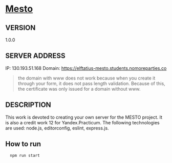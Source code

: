 # [Mesto](https://github.com/elftatius/mesto-server)

## VERSION 
1.0.0

## SERVER ADDRESS
IP: 130.193.51.168
Domain: https://elftatius-mesto.students.nomoreparties.co

> the domain with www does not work because when you create it through your form, it does not pass length validation. Because of this, the certificate was only issued for a domain without www.

## DESCRIPTION 
This work is devoted to creating your own server for the MESTO project. It is also a credit work 12 for Yandex.Practicum. The following technologies are used: node.js, editorconfig, eslint, express.js.

## How to run
```bash
  npm run start
```
